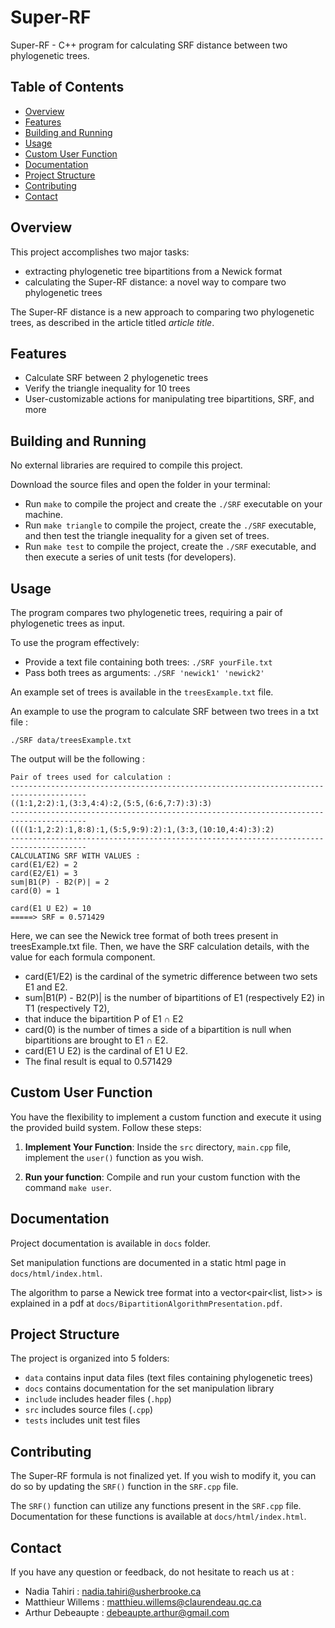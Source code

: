 # Super-RF

Super-RF - C++ program for calculating SRF distance between two phylogenetic trees.

## Table of Contents

- [Overview](#overview)
- [Features](#features)
- [Building and Running](#building-and-running)
- [Usage](#usage)
- [Custom User Function](#custom-user-function)
- [Documentation](#documentation)
- [Project Structure](#project-structure)
- [Contributing](#contributing)
- [Contact](#contact)

## Overview

This project accomplishes two major tasks:
- extracting phylogenetic tree bipartitions from a Newick format
- calculating the Super-RF distance: a novel way to compare two phylogenetic trees

The Super-RF distance is a new approach to comparing two phylogenetic trees, as described in the article titled *article title*.

## Features

- Calculate SRF between 2 phylogenetic trees
- Verify the triangle inequality for 10 trees
- User-customizable actions for manipulating tree bipartitions, SRF, and more

## Building and Running

No external libraries are required to compile this project.

Download the source files and open the folder in your terminal:
- Run ```make``` to compile the project and create the ```./SRF``` executable on your machine.
- Run ```make triangle``` to compile the project, create the ```./SRF``` executable, and then test the triangle inequality for a given set of trees.
- Run ```make test``` to compile the project, create the ```./SRF``` executable, and then execute a series of unit tests (for developers).

## Usage

The program compares two phylogenetic trees, requiring a pair of phylogenetic trees as input.

To use the program effectively:
- Provide a text file containing both trees: ```./SRF yourFile.txt```
- Pass both trees as arguments: ```./SRF 'newick1' 'newick2'```

An example set of trees is available in the ```treesExample.txt``` file.

An example to use the program to calculate SRF between two trees in a txt file :
```shell
./SRF data/treesExample.txt
```
The output will be the following :
```shell
Pair of trees used for calculation :
---------------------------------------------------------------------------------------
((1:1,2:2):1,(3:3,4:4):2,(5:5,(6:6,7:7):3):3)
---------------------------------------------------------------------------------------
((((1:1,2:2):1,8:8):1,(5:5,9:9):2):1,(3:3,(10:10,4:4):3):2)
---------------------------------------------------------------------------------------
CALCULATING SRF WITH VALUES :
card(E1/E2) = 2
card(E2/E1) = 3
sum|B1(P) - B2(P)| = 2
card(0) = 1

card(E1 U E2) = 10
=====> SRF = 0.571429
```
Here, we can see the Newick tree format of both trees present in treesExample.txt file. Then, we have the SRF calculation details, with the value for each formula component.
- card(E1/E2) is the cardinal of the symetric difference between two sets E1 and E2.
- sum|B1(P) - B2(P)| is the number of bipartitions of E1 (respectively E2) in T1 (respectively T2),
- that induce the bipartition P of E1 ∩ E2
- card(0) is the number of times a side of a bipartition is null when bipartitions are brought to E1 ∩ E2.
- card(E1 U E2) is the cardinal of E1 U E2.
- The final result is equal to 0.571429


## Custom User Function

You have the flexibility to implement a custom function and execute it using the provided build system. Follow these steps:

1. **Implement Your Function**: Inside the `src` directory, `main.cpp` file, implement the `user()` function as you wish.

2. **Run your function**: Compile and run your custom function with the command ```make user```.

## Documentation

Project documentation is available in ```docs``` folder.

Set manipulation functions are documented in a static html page in ```docs/html/index.html```.

The algorithm to parse a Newick tree format into a vector<pair<list<string>, list<string>>> is explained in a pdf at ```docs/BipartitionAlgorithmPresentation.pdf```.


## Project Structure

The project is organized into 5 folders:

- ```data``` contains input data files (text files containing phylogenetic trees)
- ```docs``` contains documentation for the set manipulation library
- ```include``` includes header files (```.hpp```)
- ```src``` includes source files (```.cpp```)
- ```tests``` includes unit test files

## Contributing

The Super-RF formula is not finalized yet. If you wish to modify it, you can do so by updating the ```SRF()``` function in the ```SRF.cpp``` file.

The ```SRF()``` function can utilize any functions present in the ```SRF.cpp``` file. Documentation for these functions is available at ```docs/html/index.html```.

## Contact
If you have any question or feedback, do not hesitate to reach us at :
- Nadia Tahiri : nadia.tahiri@usherbrooke.ca
- Matthieur Willems : matthieu.willems@claurendeau.qc.ca
- Arthur Debeaupte : debeaupte.arthur@gmail.com